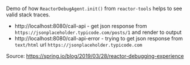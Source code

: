 Demo of how `ReactorDebugAgent.init()` from `reactor-tools` helps to see valid stack traces.  

* http://localhost:8080/call-api - get json response from `https://jsonplaceholder.typicode.com/posts/1` and render to output  
* http://localhost:8080/call-api-error - trying to get json response from `text/html` url `https://jsonplaceholder.typicode.com`

Source: https://spring.io/blog/2019/03/28/reactor-debugging-experience

